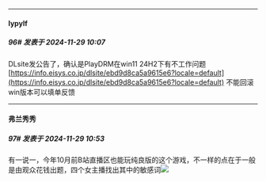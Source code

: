 ﻿
*****

####  lypylf  
##### 96#       发表于 2024-11-29 10:07

DLsite发公告了，确认是PlayDRM在win11 24H2下有不工作问题
[https://info.eisys.co.jp/dlsite/ebd9d8ca5a9615e6?locale=default](https://info.eisys.co.jp/dlsite/ebd9d8ca5a9615e6?locale=default) 不能回滚win版本可以填单反馈


*****

####  弗兰秀秀  
##### 97#       发表于 2024-11-29 10:53

有一说一，今年10月前B站直播区也能玩纯良版的这个游戏，不一样的点在于一般是由观众花钱出题，四个女主播找出其中的敏感词<img src="https://static.saraba1st.com/image/smiley/face2017/048.png" referrerpolicy="no-referrer">

